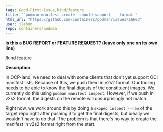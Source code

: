 ```yaml
---
tags: Good-First-Issue,kind/feature
title: "`podman manifest create` should support `--format`"
html_url: "https://github.com/containers/podman/issues/16603"
user: jlebon
repo: containers/podman
---
```


**Is this a BUG REPORT or FEATURE REQUEST? (leave only one on its own line)**

/kind feature

**Description**

In OCP-land, we need to deal with some clients that don't yet support OCI manifest lists. Because of this, we push them in v2s2 format. Our tooling needs to be able to know the final digests of the constituent images. We currently do this using `podman manifest inspect`. However, if we push in v2s2 format, the digests on the remote will unsurprisingly not match.

Right now, we work around this by doing a `skopeo inspect --raw` of the target repo right after pushing it to get the final digests, but ideally we wouldn't have to do that. The problem is that there's no way to create the manifest in v2s2 format right from the start.